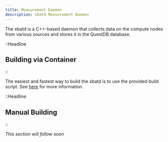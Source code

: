 ```yaml
---
title: Measurement Daemon
description: xbatd Measurement Daemon
---
```


The xbatd is a C++-based daemon that collects data on the compute nodes from various sources and stores it in the QuestDB database.

::Headline

## Building via Container

::

The easiest and fastest way to build the xbatd is to use the provided build script. See [here](/docs/admin/setup/xbatd#building-the-xbatd-rpm) for more information.

::Headline

## Manual Building

::

_This section will follow soon_
